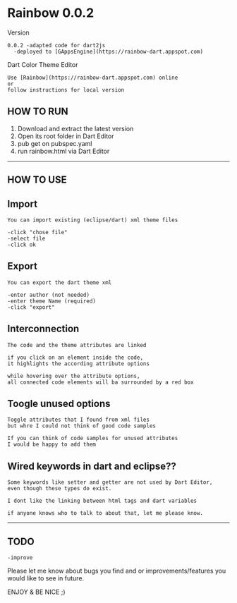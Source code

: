 Rainbow 0.0.2
=============

Version

    0.0.2 -adapted code for dart2js
	  -deployed to [GAppsEngine](https://rainbow-dart.appspot.com)
  Dart Color Theme Editor

    Use [Rainbow](https://rainbow-dart.appspot.com) online
	or
    follow instructions for local version

HOW TO RUN
----------

   1. Download and extract the latest version 
   2. Open its root folder in Dart Editor
   3. pub get on pubspec.yaml
   4. run rainbow.html via Dart Editor 

*******************************************************************************************
HOW TO USE
----------

   Import
   ------
   
    You can import existing (eclipse/dart) xml theme files
     
    -click "chose file"
    -select file
    -click ok 

   Export
   ------
   
    You can export the dart theme xml
    
    -enter author (not needed)
    -enter theme Name (required)
    -click "export"

   Interconnection
   ---------------
   
    The code and the theme attributes are linked
    
    if you click on an element inside the code, 
    it highlights the according attribute options

    while hovering over the attribute options,
    all connected code elements will ba surrounded by a red box 

   Toogle unused options
   ---------------------
   
    Toggle attributes that I found from xml files 
    but whre I could not think of good code samples   
   
    If you can think of code samples for unused attributes 
    I would be happy to add them
   
   Wired keywords in dart and eclipse??
   ------------------------------------
   
    Some keywords like setter and getter are not used by Dart Editor,
    even though these types do exist.
    
    I dont like the linking between html tags and dart variables
   
    if anyone knows who to talk to about that, let me please know. 
    

*******************************************************************************************

TODO
----
    -improve
     
Please let me know about bugs you find and or improvements/features you would like to see in future.

ENJOY & BE NICE ;)